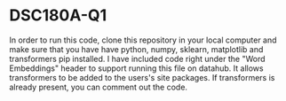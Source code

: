# DSC180A-Q1

In order to run this code, clone this repository in your local computer and make sure that you have have python, numpy, sklearn, matplotlib and transformers pip installed. I have included code right under the "Word Embeddings" header to support running this file on datahub. It allows transformers to be added to the users's site packages. If transformers is already present, you can comment out the code.
